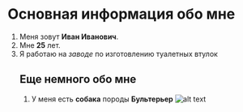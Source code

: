 # Основная информация обо мне
1. Меня зовут **Иван Иванович**.
2. Мне **25** лет.
3. Я работаю на _заводе_ по изготовлению туалетных втулок
   ## Еще немного обо мне
   1. У меня есть **собака** породы **Бультерьер** ![alt text](image.png)
